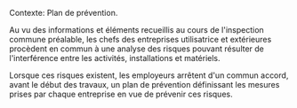 Contexte: Plan de prévention.

Au vu des informations et éléments recueillis au cours de l'inspection commune préalable, les chefs des entreprises utilisatrice et extérieures procèdent en commun à une analyse des risques pouvant résulter de l'interférence entre les activités, installations et matériels.

Lorsque ces risques existent, les employeurs arrêtent d'un commun accord, avant le début des travaux, un plan de prévention définissant les mesures prises par chaque entreprise en vue de prévenir ces risques.